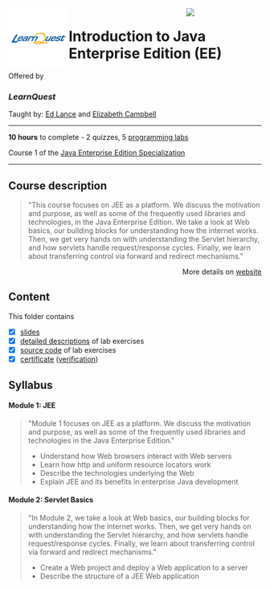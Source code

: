 <a href="https://www.coursera.org/learn/introduction-ee">
  <img src="/img/Java_Enterprise_Edition_Specialization_logo.png" width="150" align="right">
</a>

<img src="/img/LearnQuest_logo.png" width="120" align="left">

# Introduction to Java Enterprise Edition (EE)

Offered by 
### *LearnQuest*

Taught by: [Ed Lance](https://www.coursera.org/instructor/~39758895) and
[Elizabeth Campbell](https://www.coursera.org/instructor/~48400072)

---

**10 hours** to complete - 2 quizzes, 5 [programming labs](./Labs)

Course 1 of the [Java Enterprise Edition Specialization](../) 

---

## Course description

>"This course focuses on JEE as a platform.  We discuss the motivation and purpose, as well as some of the frequently used libraries and technologies, in the Java Enterprise Edition. We take a look at Web basics, our building blocks for understanding how the internet works.  Then, we get very hands on with understanding the Servlet hierarchy, and how servlets handle request/response cycles.  Finally, we learn about transferring control via forward and redirect mechanisms."

<p align="right">More details on <a href="https://www.coursera.org/learn/introduction-ee">website</a></p>

## Content
This folder contains 
- [x] [slides](./Slides/README.md) 
- [x] [detailed descriptions](./Labs) of lab exercises
- [x] [source code](./Codes/solutions) of lab exercises
- [x] [certificate](./Coursera_Certificate_Introduction_to_Java_Enterprise_Edition_(EE).pdf) ([verification](https://coursera.org/verify/LPRESU8DGR5P))

## Syllabus

#### Module 1: JEE

>"Module 1 focuses on JEE as a platform. We discuss the motivation and purpose, as well as some of the frequently used libraries and technologies in the Java Enterprise Edition."
>- Understand how Web browsers interact with Web servers
>- Learn how http and uniform resource locators work
>- Describe the technologies underlying the Web
>- Explain JEE and its benefits in enterprise Java development

#### Module 2: Servlet Basics

>"In Module 2, we take a look at Web basics, our building blocks for understanding how the internet works. Then, we get very hands on with understanding the Servlet hierarchy, and how servlets handle request/response cycles. Finally, we learn about transferring control via forward and redirect mechanisms."
>- Create a Web project and deploy a Web application to a server 
>- Describe the structure of a JEE Web application
